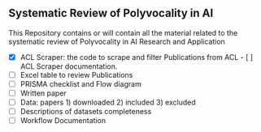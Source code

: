 ## Systematic Review of Polyvocality in AI

This Repository contains or will contain all the material related to the systematic review of Polyvocality in AI Research and Application

- [x] ACL Scraper: the code to scrape and filter Publications from ACL  - [ ] ACL Scraper documentation.
- [ ] Excel table to review Publications
- [ ] PRISMA checklist and Flow diagram
- [ ] Written paper 
- [ ] Data: papers 1) downloaded 2) included 3) excluded
- [ ] Descriptions of datasets completeness
- [ ] Workflow Documentation
